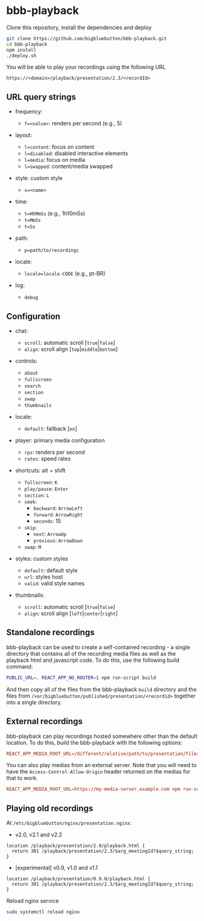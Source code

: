 # bbb-playback

Clone this repository, install the dependencies and deploy

```bash
git clone https://github.com/bigbluebutton/bbb-playback.git
cd bbb-playback
npm install
./deploy.sh
```

You will be able to play your recordings using the following URL

```text
https://<domain>/playback/presentation/2.3/<recordId>
```

## URL query strings

- frequency:
  - `f=<value>`: renders per second (e.g., 5)

- layout:
  - `l=content`: focus on content
  - `l=disabled`: disabled interactive elements
  - `l=media`: focus on media
  - `l=swapped`: content/media swapped

- style: custom style
  - `s=<name>`

- time:
  - `t=HhMmSs` (e.g., 1h10m5s)
  - `t=MmSs`
  - `t=Ss`

- path:
  - `p=path/to/recordings`

- locale:
  - `locale=locale-CODE` (e.g., pt-BR)

- log:
  - `debug`

## Configuration

- chat:
  - `scroll`: automatic scroll [`true`|`false`]
  - `align`: scroll align [`top`|`middle`|`bottom`]

- controls:
  - `about`
  - `fullscreen`
  - `search`
  - `section`
  - `swap`
  - `thumbnails`

- locale:
  - `default`: fallback [`en`]

- player: primary media configuration
  - `rps`: renders per second
  - `rates`: speed rates

- shortcuts: alt + shift
  - `fullscreen`: `K`
  - `play/pause`: `Enter`
  - `section`: `L`
  - `seek`:
    - `backward`: `ArrowLeft`
    - `forward`: `ArrowRight`
    - `seconds`: 15
  - `skip`:
    - `next`: `ArrowUp`
    - `previous`: `ArrowDown`
  - `swap`: `M`

- styles: custom styles
  - `default`: default style
  - `url`: styles host
  - `valid`: valid style names

- thumbnails:
  - `scroll`: automatic scroll [`true`|`false`]
  - `align`: scroll align [`left`|`center`|`right`]

## Standalone recordings

bbb-playback can be used to create a self-contained recording - a single directory that contains all of the recording media files as well as the playback html and javascript code. To do this, use the following build command:

```bash
PUBLIC_URL=. REACT_APP_NO_ROUTER=1 npm run-script build
```

And then copy all of the files from the bbb-playback `build` directory and the files from `/var/bigbluebutton/published/presentation/<recordid>` together into a single directory.

## External recordings

bbb-playback can play recordings hosted somewhere other than the default location. To do this, build the bbb-playback with the following options:

```conf
REACT_APP_MEDIA_ROOT_URL=/different/relative/path/to/presentation/files npm run-script build
```

You can also play medias from an external server. Note that you will need to have the `Access-Control-Allow-Origin` header returned on the medias for that to work.

```conf
REACT_APP_MEDIA_ROOT_URL=https://my-media-server.example.com npm run-script build
```

## Playing old recordings

At `/etc/bigbluebutton/nginx/presentation.nginx`:

- v2.0, v2.1 and v2.2

```nginx
location /playback/presentation/2.0/playback.html {
  return 301 /playback/presentation/2.3/$arg_meetingId?$query_string;
}
```

- [experimental] v0.9, v1.0 and v1.1

```nginx
location /playback/presentation/0.9.0/playback.html {
  return 301 /playback/presentation/2.3/$arg_meetingId?$query_string;
}
```

Reload nginx service

```bash
sudo systemctl reload nginx
```

